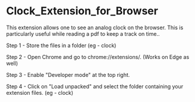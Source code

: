 # Clock_Extension_for_Browser
This extension allows one to see an analog clock on the browser. This is particularly useful while reading a pdf to keep a track on time..

Step 1 - Store the files in a folder (eg - clock)

Step 2 - Open Chrome and go to chrome://extensions/.  (Works on Edge as well)

Step 3 - Enable "Developer mode" at the top right.

Step 4 - Click on "Load unpacked" and select the folder containing your extension files. (eg - clock)
